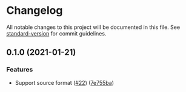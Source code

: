 # Changelog

All notable changes to this project will be documented in this file. See [standard-version](https://github.com/conventional-changelog/standard-version) for commit guidelines.

## 0.1.0 (2021-01-21)


### Features

* Support source format ([#22](https://github.com/zaki-yama/parse-salesforce-object/issues/22)) ([7e755ba](https://github.com/zaki-yama/parse-salesforce-object/commit/7e755ba8c9b7aab80ab97ed0f3b2e68538159652))
